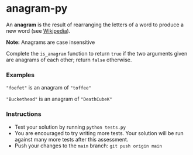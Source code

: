 # anagram-py
An **anagram** is the result of rearranging the letters of a word to produce a new word (see [Wikipedia](https://en.wikipedia.org/wiki/Anagram)).

**Note:** Anagrams are case insensitive

Complete the `is_anagram` function to return `true` if the two arguments given are anagrams of each other; return `false` otherwise.

### Examples
`"foefet"` is an anagram of `"toffee"`

`"Buckethead"` is an anagram of `"DeathCubeK"`

### Instructions
- Test your solution by running `python tests.py`
- You are encouraged to try writing more tests. Your solution will be run against many more tests after this assessment.
- Push your changes to the `main` branch: `git push origin main`
